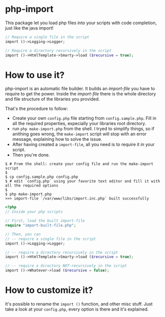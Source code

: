 php-import
==========

This package let you load php files into your scripts with code completion,
just like the java import!


```php
// Require a single file in the script
import ()->Logging->Logger;

// Require a directory recursively in the script
import ()->HtmlTemplate->Smarty->load ($recursive = true);
```

# How to use it?
php-import is an automatic file builder. It builds an _import-file_ you have to require to get the power.
Inside the _import-file_ there is the whole directory and file structure of the libraries you provided.

That's the procedure to follow:
* Create your own `config.php` file starting from `config.sample.php`.
Fill in all the required properties, expecially your libraries root directory.
* run `php make-import.php` from the shell. I tryed to simplify things, so if anithing goes wrong, the `make-import` script will stop with an error message, explaining how to solve the issue.
* After having created a `import-file`, all you need is to require it in your script.
* Then you're done.

```shell
$ # From the shell: create your config file and run the make-import script
$ 
$ cp config.sample.php config.php
$ # edit `config.php` using your favorite text editor and fill it with all the required options
$ 
$ php make-import.php
>>> import-file `/var/www/libs/import.inc.php` built successfully
```
```php
<?php
// Inside your php scripts

// First, load the built import-file
require "import-built-file.php";

// Then, you can
// -- require a single file in the script
import ()->Logging->Logger;

// -- require a directory recursively in the script
import ()->HtmlTemplate->Smarty->load ($recursive = true);

// -- require a directory NOT-recursively in the script
import ()->Whatever->load ($recursive = false);
```




# How to customize it?
It's possible to rename the `import ()` function, and other misc stuff.
Just take a look at your `config.php`, every option is there and it's explained.

